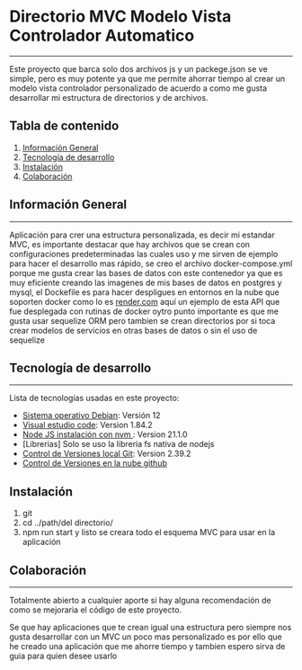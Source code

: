 # Directorio MVC Modelo Vista Controlador Automatico
***
Este proyecto que barca solo dos archivos js y un packege.json se ve simple, pero es muy potente ya que me permite ahorrar tiempo al crear un modelo vista controlador personalizado de acuerdo a como me gusta desarrollar mi estructura de directorios y de archivos.

## Tabla de contenido
1. [Información General](#info)
2. [Tecnología de desarrollo](#tecnologias)
3. [Instalación](#instalacion)
4. [Colaboración](#colaboracion)

## Información General
***
Aplicación para crer una estructura personalizada, es decir mi estandar MVC, es importante destacar que hay archivos que se crean con configuraciones predeterminadas las cuales uso y me sirven de ejemplo para hacer el desarrollo mas rápido, se creo el archivo docker-compose.yml porque me gusta crear las bases de datos con este contenedor ya que es muy eficiente creando las imagenes de mis bases de datos en postgres y mysql, el Dockefile es para hacer despligues en entornos en la nube que soporten docker como lo es [render.com](https://api-tienda.onrender.com) aquí un ejemplo de esta API que fue desplegada con rutinas de docker oytro punto importante es que me gusta usar sequelize ORM pero tambien se crean directorios por si toca crear modelos de servicios en otras bases de datos o sin el uso de sequelize
  
  ## Tecnología de desarrollo
***
Lista de tecnologías usadas en este proyecto:
* [Sistema operativo Debian](https://www.debian.org/distrib/index.es.html): Versión 12 
* [Visual estudio code](https://code.visualstudio.com/): Version 1.84.2
* [Node JS instalación con nvm ](https://github.com/nvm-sh/nvm): Version 21.1.0
* [Librerias] Solo se uso la libreria fs nativa de nodejs
* [Control de Versiones local Git](https://git-scm.com/): Version 2.39.2
* [Control de Versiones en la nube github](https://github.com/jeliasalvaradoa)
## Instalación

1. git 
2. cd ../path/del directorio/
3. npm run start y listo se creara todo el esquema MVC para usar en la aplicación   


## Colaboración
***
Totalmente abierto a cualquier aporte si hay alguna recomendación de como se mejoraria el código de este proyecto.

Se  que hay aplicaciones que te crean igual una estructura pero siempre nos gusta desarrollar con un MVC un poco mas personalizado es por ello que he creado una aplicación que me ahorre tiempo y tambien espero sirva de guia para quien desee usarlo




